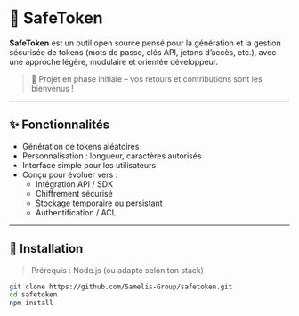 # 🔐 SafeToken

**SafeToken** est un outil open source pensé pour la génération et la gestion sécurisée de tokens (mots de passe, clés API, jetons d’accès, etc.), avec une approche légère, modulaire et orientée développeur.

> 🚧 Projet en phase initiale – vos retours et contributions sont les bienvenus !

---

## ✨ Fonctionnalités

- Génération de tokens aléatoires
- Personnalisation : longueur, caractères autorisés
- Interface simple pour les utilisateurs
- Conçu pour évoluer vers :
  - Intégration API / SDK
  - Chiffrement sécurisé
  - Stockage temporaire ou persistant
  - Authentification / ACL

---

## 🔧 Installation

> Prérequis : Node.js (ou adapte selon ton stack)

```bash
git clone https://github.com/Samelis-Group/safetoken.git
cd safetoken
npm install
